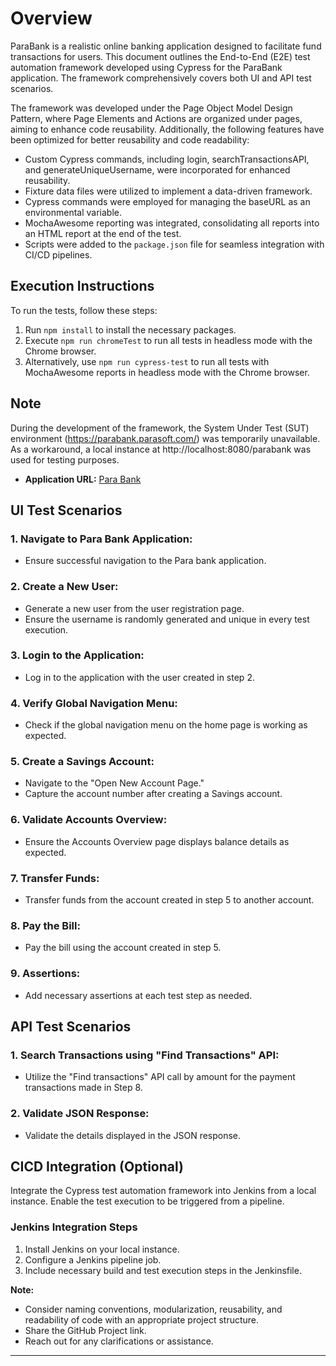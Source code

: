 # Overview

ParaBank is a realistic online banking application designed to facilitate fund transactions for users. This document outlines the End-to-End (E2E) test automation framework developed using Cypress for the ParaBank application. The framework comprehensively covers both UI and API test scenarios.

The framework was developed under the Page Object Model Design Pattern, where Page Elements and Actions are organized under pages, aiming to enhance code reusability. Additionally, the following features have been optimized for better reusability and code readability:

- Custom Cypress commands, including login, searchTransactionsAPI, and generateUniqueUsername, were incorporated for enhanced reusability.
- Fixture data files were utilized to implement a data-driven framework.
- Cypress commands were employed for managing the baseURL as an environmental variable.
- MochaAwesome reporting was integrated, consolidating all reports into an HTML report at the end of the test.
- Scripts were added to the `package.json` file for seamless integration with CI/CD pipelines.

## Execution Instructions

To run the tests, follow these steps:

1. Run `npm install` to install the necessary packages.
2. Execute `npm run chromeTest` to run all tests in headless mode with the Chrome browser.
3. Alternatively, use `npm run cypress-test` to run all tests with MochaAwesome reports in headless mode with the Chrome browser.

## Note

During the development of the framework, the System Under Test (SUT) environment (https://parabank.parasoft.com/) was temporarily unavailable. As a workaround, a local instance at http://localhost:8080/parabank was used for testing purposes.


- **Application URL:** [Para Bank](https://parabank.parasoft.com/)

## UI Test Scenarios

### 1. Navigate to Para Bank Application:
- Ensure successful navigation to the Para bank application.

### 2. Create a New User:
- Generate a new user from the user registration page.
- Ensure the username is randomly generated and unique in every test execution.

### 3. Login to the Application:
- Log in to the application with the user created in step 2.

### 4. Verify Global Navigation Menu:
- Check if the global navigation menu on the home page is working as expected.

### 5. Create a Savings Account:
- Navigate to the "Open New Account Page."
- Capture the account number after creating a Savings account.

### 6. Validate Accounts Overview:
- Ensure the Accounts Overview page displays balance details as expected.

### 7. Transfer Funds:
- Transfer funds from the account created in step 5 to another account.

### 8. Pay the Bill:
- Pay the bill using the account created in step 5.

### 9. Assertions:
- Add necessary assertions at each test step as needed.

## API Test Scenarios

### 1. Search Transactions using "Find Transactions" API:
- Utilize the "Find transactions" API call by amount for the payment transactions made in Step 8.

### 2. Validate JSON Response:
- Validate the details displayed in the JSON response.

## CICD Integration (Optional)

Integrate the Cypress test automation framework into Jenkins from a local instance. Enable the test execution to be triggered from a pipeline.

### Jenkins Integration Steps

1. Install Jenkins on your local instance.
2. Configure a Jenkins pipeline job.
3. Include necessary build and test execution steps in the Jenkinsfile.

**Note:**

- Consider naming conventions, modularization, reusability, and readability of code with an appropriate project structure.
- Share the GitHub Project link.
- Reach out for any clarifications or assistance.

---
